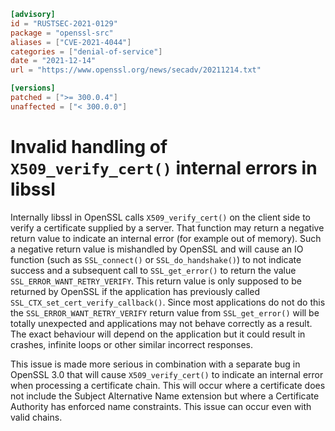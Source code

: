 ```toml
[advisory]
id = "RUSTSEC-2021-0129"
package = "openssl-src"
aliases = ["CVE-2021-4044"]
categories = ["denial-of-service"]
date = "2021-12-14"
url = "https://www.openssl.org/news/secadv/20211214.txt"

[versions]
patched = [">= 300.0.4"]
unaffected = ["< 300.0.0"]
```

# Invalid handling of `X509_verify_cert()` internal errors in libssl

Internally libssl in OpenSSL calls `X509_verify_cert()` on the client side to
verify a certificate supplied by a server. That function may return a negative
return value to indicate an internal error (for example out of memory). Such a
negative return value is mishandled by OpenSSL and will cause an IO function
(such as `SSL_connect()` or `SSL_do_handshake()`) to not indicate success and a
subsequent call to `SSL_get_error()` to return the value
`SSL_ERROR_WANT_RETRY_VERIFY`. This return value is only supposed to be returned
by OpenSSL if the application has previously called
`SSL_CTX_set_cert_verify_callback()`. Since most applications do not do this the
`SSL_ERROR_WANT_RETRY_VERIFY` return value from `SSL_get_error()` will be totally
unexpected and applications may not behave correctly as a result. The exact
behaviour will depend on the application but it could result in crashes,
infinite loops or other similar incorrect responses.

This issue is made more serious in combination with a separate bug in OpenSSL
3.0 that will cause `X509_verify_cert()` to indicate an internal error when
processing a certificate chain. This will occur where a certificate does not
include the Subject Alternative Name extension but where a Certificate Authority
has enforced name constraints. This issue can occur even with valid chains.
